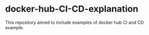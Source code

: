 # docker-hub-CI-CD-explanation
This repository aimed to include examples of docker hub CI and CD example.
